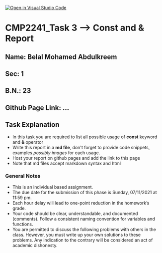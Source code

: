 [![Open in Visual Studio Code](https://classroom.github.com/assets/open-in-vscode-f059dc9a6f8d3a56e377f745f24479a46679e63a5d9fe6f495e02850cd0d8118.svg)](https://classroom.github.com/online_ide?assignment_repo_id=6546509&assignment_repo_type=AssignmentRepo)
# CMP2241_Task 3 --> Const and & Report

## Name: Belal Mohamed Abdulkreem

## Sec: 1

## B.N.: 23

## Github Page Link: ...

## Task Explanation

- In this task you are required to list all possible usage of **const** keyword and **&** operator
- Write this report in a **md file**, don't forget to provide code snippets, examples *possibly images* for each usage.
- Host your report on github pages and add the link to this page
- Note that md files accept markdown syntax and html

### General Notes

- This is an individual based assignment.
- The due date for the submission of this phase is Sunday, 07/11/2021 at 11:59 pm.
- Each hour delay will lead to one-point reduction in the homework’s grade.
- Your code should be clear, understandable, and documented (comments). Follow a consistent naming convention for variables and functions.
- You are permitted to discuss the following problems with others in the class. However, you must write up your own solutions to these problems. Any indication to the contrary will be considered an act of academic dishonesty.
